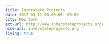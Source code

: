 ```yaml
---
title: Interstate Projects
date: 2017-03-11 03:00:00 -05:00
city: New York
ext-url: http://www.interstateprojects.org/
nice-url: interstateprojects.org
living: true
---
```

